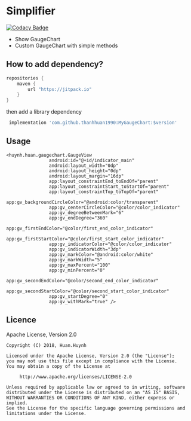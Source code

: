 # Simplifier
[![Codacy Badge](https://api.codacy.com/project/badge/Grade/113443c78da34886b77aaa1348ef3ce3)](https://www.codacy.com/app/thanhhuan1990/MyGaugeChart?utm_source=github.com&amp;utm_medium=referral&amp;utm_content=thanhhuan1990/MyGaugeChart&amp;utm_campaign=Badge_Grade)

- Show GaugeChart
- Custom GaugeChart with simple methods

How to add dependency?
--------

```groovy
repositories {
    maven {
        url "https://jitpack.io"
    }
}
```
then add a library dependency
```groovy
 implementation 'com.github.thanhhuan1990:MyGaugeChart:$version'
```
## Usage
```
<huynh.huan.gaugechart.GaugeView
                android:id="@+id/indicator_main"
                android:layout_width="0dp"
                android:layout_height="0dp"
                android:layout_margin="16dp"
                app:layout_constraintEnd_toEndOf="parent"
                app:layout_constraintStart_toStartOf="parent"
                app:layout_constraintTop_toTopOf="parent"
                app:gv_backgroundCircleColor="@android:color/transparent"
                app:gv_centerCircleColor="@color/color_indicator"
                app:gv_degreeBetweenMark="6"
                app:gv_endDegree="360"
                app:gv_firstEndColor="@color/first_end_color_indicator"
                app:gv_firstStartColor="@color/first_start_color_indicator"
                app:gv_indicatorColor="@color/color_indicator"
                app:gv_indicatorWidth="3dp"
                app:gv_markColor="@android:color/white"
                app:gv_markWidth="5"
                app:gv_maxPercent="100"
                app:gv_minPercent="0"
                app:gv_secondEndColor="@color/second_end_color_indicator"
                app:gv_secondStartColor="@color/second_start_color_indicator"
                app:gv_startDegree="0"
                app:gv_withMark="true" />
```
Licence
--------

Apache License, Version 2.0


    Copyright (C) 2018, Huan.Huynh

    Licensed under the Apache License, Version 2.0 (the "License");
    you may not use this file except in compliance with the License.
    You may obtain a copy of the License at

         http://www.apache.org/licenses/LICENSE-2.0

    Unless required by applicable law or agreed to in writing, software
    distributed under the License is distributed on an "AS IS" BASIS,
    WITHOUT WARRANTIES OR CONDITIONS OF ANY KIND, either express or implied.
    See the License for the specific language governing permissions and
    limitations under the License.
